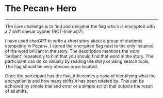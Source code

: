 # The Pecan+ Hero

---

The core challenge is to find and decipher the flag which is encrypted with a 7 shift caesar cypher (ROT-(minus)7).

I have used chatGPT to write a short story about a group of students competing in Pecan+.
I stored the encrypted flag next to the only instance of the word brilliant in the story.
The description mentions the word 'brilliant' repeatedly to hint that you should find that word in the story.
The participant can do so visually by reading the story or using search tools.
The flag should be very obvious once located.

Once the participant has the flag, it becomes a case of identifying what the encryption is and how many shifts it has been rotated by.
This can be achieved by simple trial and error or a simple script that outputs the result of all shifts.
